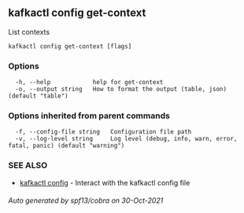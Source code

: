 ## kafkactl config get-context

List contexts

```
kafkactl config get-context [flags]
```

### Options

```
  -h, --help            help for get-context
  -o, --output string   How to format the output (table, json) (default "table")
```

### Options inherited from parent commands

```
  -f, --config-file string   Configuration file path
  -v, --log-level string     Log level (debug, info, warn, error, fatal, panic) (default "warning")
```

### SEE ALSO

* [kafkactl config](kafkactl_config.md)	 - Interact with the kafkactl config file

###### Auto generated by spf13/cobra on 30-Oct-2021
